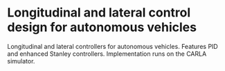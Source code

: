 # Longitudinal and lateral control design for autonomous vehicles
Longitudinal and lateral controllers for autonomous vehicles. Features PID and enhanced Stanley controllers. Implementation runs on the CARLA simulator.
